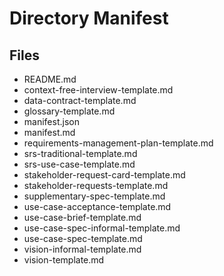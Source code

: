 # Directory Manifest

## Files

- README.md
- context-free-interview-template.md
- data-contract-template.md
- glossary-template.md
- manifest.json
- manifest.md
- requirements-management-plan-template.md
- srs-traditional-template.md
- srs-use-case-template.md
- stakeholder-request-card-template.md
- stakeholder-requests-template.md
- supplementary-spec-template.md
- use-case-acceptance-template.md
- use-case-brief-template.md
- use-case-spec-informal-template.md
- use-case-spec-template.md
- vision-informal-template.md
- vision-template.md

